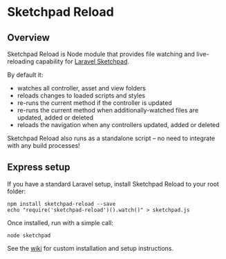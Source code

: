 # Sketchpad Reload

## Overview

Sketchpad Reload is Node module that provides file watching and live-reloading capability for [Laravel Sketchpad](https://github.com/davestewart/laravel-sketchpad).

By default it:

- watches all controller, asset and view folders
- reloads changes to loaded scripts and styles
- re-runs the current method if the controller is updated
- re-runs the current method when additionally-watched files are updated, added or deleted
- reloads the navigation when any controllers updated, added or deleted

Sketchpad Reload also runs as a standalone script – no need to integrate with any build processes!

## Express setup

If you have a standard Laravel setup, install Sketchpad Reload to your root folder:

```text
npm install sketchpad-reload --save
echo "require('sketchpad-reload')().watch()" > sketchpad.js
```

Once installed, run with a simple call: 

```text
node sketchpad
```

See the [wiki](https://github.com/davestewart/laravel-sketchpad-reload/wiki) for custom installation and setup instructions.
